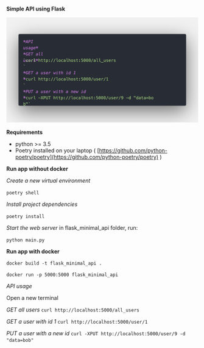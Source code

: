 **Simple API using Flask**

![Image of code](https://raw.githubusercontent.com/ptran32/python-labs/master/projects/01_flask_minimal_api/img/flask_mininal_api_code.png)

**Requirements**

- python >= 3.5
- Poetry installed on your laptop ( [https://github.com/python-poetry/poetry](https://github.com/python-poetry/poetry) )


**Run app without docker**

*Create a new virtual environment*

`poetry shell`

*Install project dependencies*

`poetry install`

*Start the web server*
in flask_minimal_api folder, run:

`python main.py`


**Run app with docker**

```
docker build -t flask_minimal_api .
```

```
docker run -p 5000:5000 flask_minimal_api

```

*API usage*

Open a new terminal

*GET all users*
`curl http://localhost:5000/all_users`

*GET a user with id 1*
`curl http://localhost:5000/user/1`

*PUT a user with a new id*
`curl -XPUT http://localhost:5000/user/9 -d "data=bob"`
